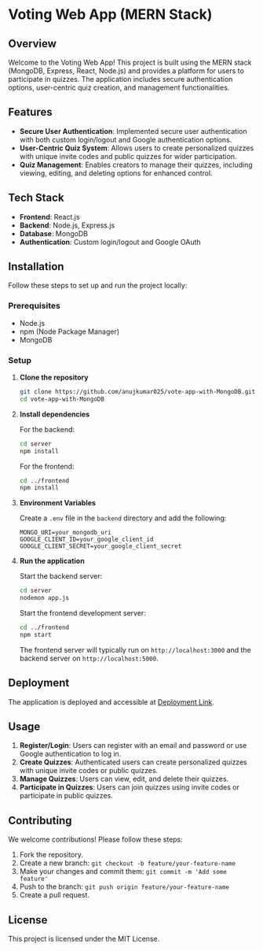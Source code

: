 # Voting Web App (MERN Stack)

## Overview
Welcome to the Voting Web App! This project is built using the MERN stack (MongoDB, Express, React, Node.js) and provides a platform for users to participate in quizzes. The application includes secure authentication options, user-centric quiz creation, and management functionalities.

## Features
- **Secure User Authentication**: Implemented secure user authentication with both custom login/logout and Google authentication options.
- **User-Centric Quiz System**: Allows users to create personalized quizzes with unique invite codes and public quizzes for wider participation.
- **Quiz Management**: Enables creators to manage their quizzes, including viewing, editing, and deleting options for enhanced control.

## Tech Stack
- **Frontend**: React.js
- **Backend**: Node.js, Express.js
- **Database**: MongoDB
- **Authentication**: Custom login/logout and Google OAuth

## Installation
Follow these steps to set up and run the project locally:

### Prerequisites
- Node.js
- npm (Node Package Manager)
- MongoDB

### Setup

1. **Clone the repository**
    ```bash
    git clone https://github.com/anujkumar025/vote-app-with-MongoDB.git
    cd vote-app-with-MongoDB
    ```

2. **Install dependencies**

    For the backend:
    ```bash
    cd server
    npm install
    ```

    For the frontend:
    ```bash
    cd ../frontend
    npm install
    ```

3. **Environment Variables**

    Create a `.env` file in the `backend` directory and add the following:
    ```env
    MONGO_URI=your_mongodb_uri
    GOOGLE_CLIENT_ID=your_google_client_id
    GOOGLE_CLIENT_SECRET=your_google_client_secret
    ```

4. **Run the application**

    Start the backend server:
    ```bash
    cd server
    nodemon app.js
    ```

    Start the frontend development server:
    ```bash
    cd ../frontend
    npm start
    ```

    The frontend server will typically run on `http://localhost:3000` and the backend server on `http://localhost:5000`.

## Deployment
The application is deployed and accessible at [Deployment Link](https://66b1042f1a567e3041e384c6--thunderous-mousse-fbd89f.netlify.app/).

## Usage
1. **Register/Login**: Users can register with an email and password or use Google authentication to log in.
2. **Create Quizzes**: Authenticated users can create personalized quizzes with unique invite codes or public quizzes.
3. **Manage Quizzes**: Users can view, edit, and delete their quizzes.
4. **Participate in Quizzes**: Users can join quizzes using invite codes or participate in public quizzes.

## Contributing
We welcome contributions! Please follow these steps:

1. Fork the repository.
2. Create a new branch: `git checkout -b feature/your-feature-name`
3. Make your changes and commit them: `git commit -m 'Add some feature'`
4. Push to the branch: `git push origin feature/your-feature-name`
5. Create a pull request.

## License
This project is licensed under the MIT License.
